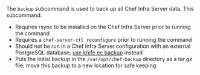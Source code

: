 The `backup` subcommand is used to back up all Chef Infra Server data.
This subcommand:

-   Requires rsync to be installed on the Chef Infra Server prior to
    running the command
-   Requires a `chef-server-ctl reconfigure` prior to running the
    command
-   Should not be run in a Chef Infra Server configuration with an
    external PostgreSQL database; [use knife ec
    backup](https://github.com/chef/knife-ec-backup) instead
-   Puts the initial backup in the `/var/opt/chef-backup` directory as a
    tar.gz file; move this backup to a new location for safe keeping